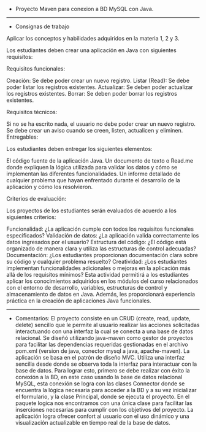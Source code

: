  - Proyecto Maven para conexion a BD MySQL con Java.

----------

 - Consignas de trabajo

Aplicar los conceptos y habilidades adquiridos en la materia 1, 2 y 3.
 
Los estudiantes deben crear una aplicación en Java con siguientes requisitos:

Requisitos funcionales:

Creación: Se debe poder crear un nuevo registro.
Listar (Read): Se debe poder listar los registros existentes.
Actualizar: Se deben poder actualizar los registros existentes.
Borrar: Se deben poder borrar los registros existentes.
 
Requisitos técnicos:

Si no se ha escrito nada, el usuario no debe poder crear un nuevo registro.
Se debe crear un aviso cuando se creen, listen, actualicen y eliminen.
Entregables:

Los estudiantes deben entregar los siguientes elementos:

El código fuente de la aplicación Java.
Un documento de texto o Read.me donde expliquen la lógica utilizada para validar los datos y cómo se implementan las diferentes funcionalidades.
Un informe detallado de cualquier problema que hayan enfrentado durante el desarrollo de la aplicación y cómo los resolvieron.
 
Criterios de evaluación:

Los proyectos de los estudiantes serán evaluados de acuerdo a los siguientes criterios:

Funcionalidad: ¿La aplicación cumple con todos los requisitos funcionales especificados?
Validación de datos: ¿La aplicación valida correctamente los datos ingresados por el usuario?
Estructura del código: ¿El código está organizado de manera clara y utiliza las estructuras de control adecuadas?
Documentación: ¿Los estudiantes proporcionan documentación clara sobre su código y cualquier problema resuelto?
Creatividad: ¿Los estudiantes implementan funcionalidades adicionales o mejoras en la aplicación más allá de los requisitos mínimos?
Esta actividad permitirá a los estudiantes aplicar los conocimientos adquiridos en los módulos del curso relacionados con el entorno de desarrollo, variables, estructuras de control y almacenamiento de datos en Java. Además, les proporcionará experiencia práctica en la creación de aplicaciones Java funcionales.

----------

 - Comentarios:
El proyecto consiste en un CRUD (create, read, update, delete) sencillo que le permite al usuario realizar las acciones solicitadas interactuando con una interfaz la cual se conecta a una base de datos relacional. Se diseñó utilizando java-maven como gestor de proyectos para facilitar las dependencias requeridas gestionadas en el archivo pom.xml (version de java, conector mysql a java, apache-maven).
La aplicación se basa en el patrón de diseño MVC. Utiliza una interfaz sencilla desde donde se observa toda la interfaz para interactuar con la base de datos.
Para lograr esto, primero se debe realizar con éxito la conexión a la BD, en este caso usando la base de datos relacional MySQL, esta conexión se logra con las clases Connector donde se encuentra la lógica necesaria para acceder a la BD y a su vez inicializar el formulario, y la clase Principal, donde se ejecuta el proyecto.
En el paquete logica nos encontramos con una única clase para facilitar las inserciones necesarias para cumplir con los objetivos del proyecto.
La aplicación logra ofrecer confort al usuario con el uso dinámico y una visualización actualizable en tiempo real de la base de datos.

